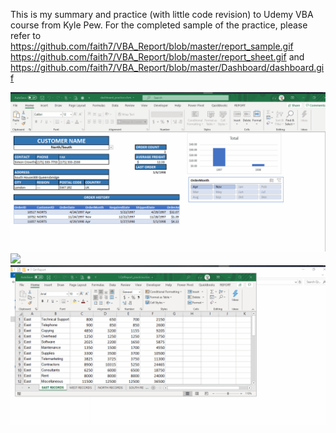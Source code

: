 This is my summary and practice (with little code revision) to Udemy VBA course from Kyle Pew.
For the completed sample of the practice, 
please refer to https://github.com/faith7/VBA_Report/blob/master/report_sample.gif  
https://github.com/faith7/VBA_Report/blob/master/report_sheet.gif
and https://github.com/faith7/VBA_Report/blob/master/Dashboard/dashboard.gif


![](https://github.com/faith7/VBA_Report/blob/master/Dashboard/dashboard.gif)
![](https://github.com/faith7/VBA_Report/blob/master/report_sample.gif )
![](https://github.com/faith7/VBA_Report/blob/master/report_sheet.gif)
